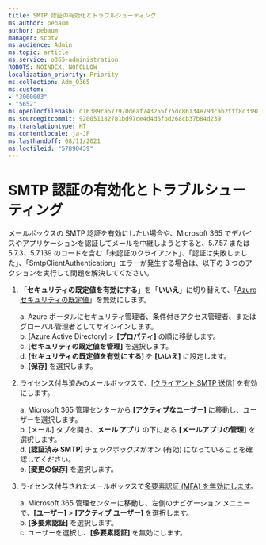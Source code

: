 ```yaml
---
title: SMTP 認証の有効化とトラブルシューティング
ms.author: pebaum
author: pebaum
manager: scotv
ms.audience: Admin
ms.topic: article
ms.service: o365-administration
ROBOTS: NOINDEX, NOFOLLOW
localization_priority: Priority
ms.collection: Adm_O365
ms.custom:
- "3000003"
- "5652"
ms.openlocfilehash: d16389ca577970deaf743255f75dc86134e79dcab2fff8c33987532fc7ee1105
ms.sourcegitcommit: 920051182781bd97ce4d4d6fbd268cb37b84d239
ms.translationtype: HT
ms.contentlocale: ja-JP
ms.lasthandoff: 08/11/2021
ms.locfileid: "57890439"
---
```

# <a name="enable-smtp-authentication-and-troubleshooting"></a>SMTP 認証の有効化とトラブルシューティング

メールボックスの SMTP 認証を有効にしたい場合や、Microsoft 365 でデバイスやアプリケーションを認証してメールを中継しようとすると、5.7.57 または 5.7.3、5.7.139 のコードを含む「未認証のクライアント」、「認証は失敗しました」、「SmtpClientAuthentication」エラーが発生する場合は、以下の 3 つのアクションを実行して問題を解決してください。

1. 「**セキュリティの既定値を有効にする**」を「**いいえ**」に切り替えて、「[Azure セキュリティの既定値](https://docs.microsoft.com/azure/active-directory/fundamentals/concept-fundamentals-security-defaults)」を無効にします。

    a. Azure ポータルにセキュリティ管理者、条件付きアクセス管理者、またはグローバル管理者としてサインインします。<BR/>
    b. [Azure Active Directory] >  **[プロパティ]** の順に移動します。<BR/>
    c. **[セキュリティの既定値を管理]** を選択します。<BR/>
    d. **[セキュリティの既定値を有効にする]** を **[いいえ]** に設定します。<BR/>
    e. **[保存]** を選択します。

2. ライセンス付与済みのメールボックスで、[[クライアント SMTP 送信]](https://docs.microsoft.com/exchange/clients-and-mobile-in-exchange-online/authenticated-client-smtp-submission#enable-smtp-auth-for-specific-mailboxes) を有効にします。

    a. Microsoft 365 管理センターから **[アクティブなユーザー]** に移動し、ユーザーを選択します。<BR/>
    b. [メール] タブを開き、**メール アプリ** の下にある **[メールアプリの管理]** を選択します。<BR/>
    d. **[認証済み SMTP]** チェックボックスがオン (有効) になっていることを確認してください。<BR/>
    e. **[変更の保存]** を選択します。<BR/>

3. ライセンス付与されたメールボックスで[多要素認証 (MFA) を無効にします](https://docs.microsoft.com/microsoft-365/admin/security-and-compliance/set-up-multi-factor-authentication#turn-off-legacy-per-user-mfa)。

    a. Microsoft 365 管理センターに移動し、左側のナビゲーション メニューで、**[ユーザー]** > **[アクティブ ユーザー]** を選択します。<BR/>
    b. **[多要素認証]** を選択します。<BR/>
    c. ユーザーを選択し、**[多要素認証]** を無効にします。<BR/>
